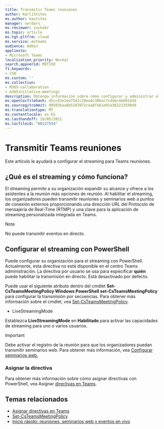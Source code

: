 ```yaml
---
title: Transmitir Teams reuniones
author: KarliStites
ms.author: kastites
manager: serdars
ms.reviewer: suchakr
ms.topic: article
ms.tgt.pltfrm: cloud
ms.service: msteams
audience: Admin
appliesto:
- Microsoft Teams
localization_priority: Normal
search.appverid: MET150
f1.keywords:
- CSH
ms.custom: ''
ms.collection:
- M365-collaboration
- m365initiative-meetings
description: Obtenga información sobre cómo configurar y administrar el streaming para sus Teams reuniones.
ms.openlocfilehash: d5cc83e1ea75d1c28ea4c30bac7cdabc4e60143d
ms.sourcegitcommit: 99503baa8b5183972caa8fe61e92a362213599d9
ms.translationtype: MT
ms.contentlocale: es-ES
ms.lasthandoff: 10/05/2021
ms.locfileid: "60127554"
---
```

# <a name="stream-teams-meetings"></a>Transmitir Teams reuniones

Este artículo le ayudará a configurar el streaming para Teams reuniones.

## <a name="what-is-streaming-and-how-does-it-work"></a>¿Qué es el streaming y cómo funciona?

El streaming permite a su organización expandir su alcance y ofrece a los asistentes a la reunión más opciones de reunión. Al habilitar el streaming, los organizadores pueden transmitir reuniones y seminarios web a puntos de conexión externos proporcionando una dirección URL del Protocolo de mensajería de Real-Time (RTMP) y una clave para la aplicación de streaming personalizada integrada en Teams.

> [!NOTE]
> No puede transmitir eventos en directo.

## <a name="set-up-streaming-with-powershell"></a>Configurar el streaming con PowerShell

Puede configurar su organización para el streaming con PowerShell. Actualmente, esta directiva no está disponible en el centro Teams administración. La directiva por usuario se usa para especificar **quién** puede habilitar la transmisión en directo. Está desactivado por defecto.

Puede usar el siguiente atributo dentro del cmdlet **Set-CsTeamsMeetingPolicy Windows PowerShell set-CsTeamsMeetingPolicy** para configurar la transmisión por secuencias. Para obtener más información sobre el cmdlet, vea [Set-CsTeamsMeetingPolicy](/powershell/module/skype/set-csteamsmeetingpolicy).

- LiveStreamingMode

Establezca **LiveStreamingMode** en **Habilitado** para activar las capacidades de streaming para uno o varios usuarios.

> [!IMPORTANT]
> Debe activar el registro de la reunión para que los organizadores puedan transmitir seminarios web. Para obtener más información, vea [Configurar seminarios web.](set-up-webinars.md)

### <a name="assign-the-policy"></a>Asignar la directiva

Para obtener más información sobre cómo asignar directivas con PowerShell, vea Asignar [directivas en Teams](policy-assignment-overview.md).

## <a name="related-topics"></a>Temas relacionados

- [Asignar directivas en Teams](policy-assignment-overview.md)
- [Set-CsTeamsMeetingPolicy](/powershell/module/skype/set-csteamsmeetingpolicy)
- [Inicio rápido: reuniones, seminarios web y eventos en vivo](quick-start-meetings-live-events.md)